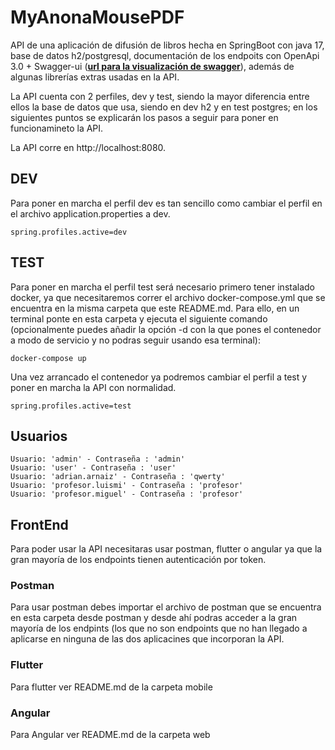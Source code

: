# MyAnonaMousePDF
API de una aplicación de difusión de libros hecha en SpringBoot con java 17, base de datos h2/postgresql, 
documentación de los endpoits con OpenApi 3.0 + Swagger-ui (**[url para la visualización de swagger](http://localhost:8080/swagger-ui/index.html#/)**), 
además de algunas librerías extras usadas en la API.

La API cuenta con 2 perfiles, dev y test, siendo la mayor diferencia entre ellos la base de datos que usa, siendo en dev h2 y en test postgres; en los siguientes puntos se explicarán los pasos a seguir para poner en funcionamineto la API.

La API corre en http://localhost:8080.

## DEV
Para poner en marcha el perfil dev es tan sencillo como cambiar el perfil en el archivo application.properties a dev.
```
spring.profiles.active=dev
```

## TEST
Para poner en marcha el perfil test será necesario primero tener instalado docker, ya que necesitaremos  correr el archivo docker-compose.yml que se encuentra en la misma carpeta que este README.md. 
Para ello, en un terminal ponte en esta carpeta y ejecuta el siguiente comando (opcionalmente puedes añadir la opción -d con la que pones el contenedor a modo de servicio y no podras seguir usando esa terminal):
```
docker-compose up
```
Una vez arrancado el contenedor ya podremos cambiar el perfil a test y poner en marcha la API con normalidad.
```
spring.profiles.active=test
```

## Usuarios
```
Usuario: 'admin' - Contraseña : 'admin'
Usuario: 'user' - Contraseña : 'user'
Usuario: 'adrian.arnaiz' - Contraseña : 'qwerty'
Usuario: 'profesor.luismi' - Contraseña : 'profesor'
Usuario: 'profesor.miguel' - Contraseña : 'profesor'
```

## FrontEnd
Para poder usar la API necesitaras usar postman, flutter o angular ya que la gran mayoría de los endpoints tienen autenticación por token.
### Postman
Para usar postman debes importar el archivo de postman que se encuentra en esta carpeta desde postman y desde ahí podras acceder a la gran mayoría de los endpints 
(los que no son endpoints que no han llegado a aplicarse en ninguna de las dos aplicacines que incorporan la API.
### Flutter
Para flutter ver README.md de la carpeta mobile
### Angular
Para Angular ver README.md de la carpeta web
